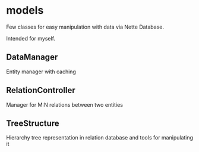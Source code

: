 # models
Few classes for easy manipulation with data via Nette Database.

Intended for myself.

## DataManager
Entity manager with caching

## RelationController
Manager for M:N relations between two entities

## TreeStructure
Hierarchy tree representation in relation database and tools for manipulating it
